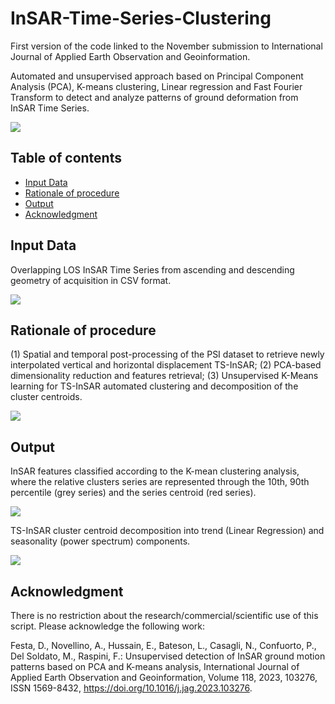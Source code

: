 # InSAR-Time-Series-Clustering
First version of the code linked to the November submission to International Journal of Applied Earth Observation and Geoinformation.

Automated and unsupervised approach based on Principal Component Analysis (PCA), K-means clustering, Linear regression and Fast Fourier Transform to detect and analyze patterns of ground deformation from InSAR Time Series.

![](figures/Picture_1.png)

## Table of contents
- [Input Data](#input-data)
- [Rationale of procedure](#rationale-of-procedure)
- [Output](#output)
- [Acknowledgment](#acknowledgment)

## Input Data
Overlapping LOS InSAR Time Series from ascending and descending geometry of acquisition in CSV format.

![](figures/Picture_2.png)

## Rationale of procedure

(1) Spatial and temporal post-processing of the PSI dataset to retrieve newly interpolated vertical and horizontal displacement TS-InSAR; (2) PCA-based dimensionality reduction and features retrieval; (3) Unsupervised K-Means learning for TS-InSAR automated clustering and decomposition of the cluster centroids. 

![](figures/Picture_3.png)

## Output
InSAR features classified according to the K-mean clustering analysis, where the relative clusters series are represented through the 10th, 90th percentile (grey series) and the series centroid (red series).

![](figures/Picture_4.png)

TS-InSAR cluster centroid decomposition into trend (Linear Regression) and seasonality (power spectrum) components.

![](figures/Picture_5.png)

## Acknowledgment
There is no restriction about the research/commercial/scientific use of this script. 
Please acknowledge the following work: 

Festa, D., Novellino, A., Hussain, E., Bateson, L., Casagli, N., Confuorto, P., Del Soldato, M., Raspini, F.: Unsupervised detection of InSAR ground motion patterns based on PCA and K-means analysis, International Journal of Applied Earth Observation and Geoinformation, Volume 118, 2023, 103276, ISSN 1569-8432, https://doi.org/10.1016/j.jag.2023.103276.

